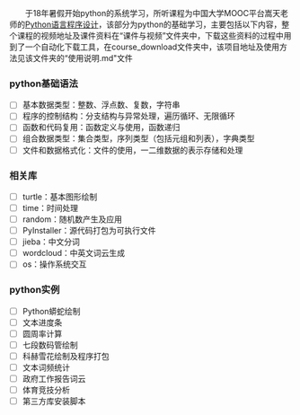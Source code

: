 　　于18年暑假开始python的系统学习，所听课程为中国大学MOOC平台嵩天老师的[Python语言程序设计](https://www.icourse163.org/course/BIT-268001)，该部分为python的基础学习，主要包括以下内容，整个课程的视频地址及课件资料在“课件与视频”文件夹中，下载这些资料的过程中用到了一个自动化下载工具，在course_download文件夹中，该项目地址及使用方法见该文件夹的“使用说明.md"文件

### python基础语法

- [ ] 基本数据类型：整数、浮点数、复数，字符串
- [ ] 程序的控制结构：分支结构与异常处理，遍历循环、无限循环
- [ ] 函数和代码复用：函数定义与使用，函数递归
- [ ] 组合数据类型：集合类型，序列类型（包括元组和列表），字典类型
- [ ] 文件和数据格式化：文件的使用，一二维数据的表示存储和处理

### 相关库

- [ ] turtle：基本图形绘制
- [ ] time：时间处理
- [ ] random：随机数产生及应用
- [ ] PyInstaller：源代码打包为可执行文件
- [ ] jieba：中文分词
- [ ] wordcloud：中英文词云生成
- [ ] os：操作系统交互

### python实例

- [ ] Python蟒蛇绘制
- [ ] 文本进度条
- [ ] 圆周率计算
- [ ] 七段数码管绘制
- [ ] 科赫雪花绘制及程序打包
- [ ] 文本词频统计
- [ ] 政府工作报告词云
- [ ] 体育竞技分析
- [ ] 第三方库安装脚本
